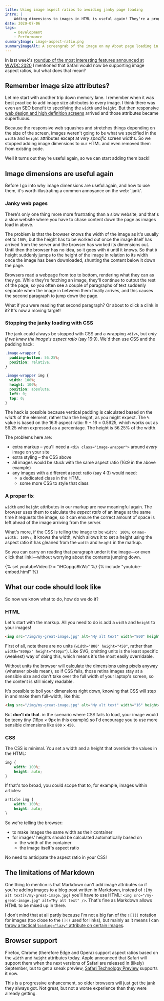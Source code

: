 ```yaml
---
title: Using image aspect ratios to avoiding janky page loading
intro: |
    Adding dimensions to images in HTML is useful again! They're a progressive enhancement to calculate the image's aspect ratio and prevent jank.
date: 2020-07-06
tags:
    - Development
    - Performance
summaryImage: image-aspect-ratio.png
summaryImageAlt: A screengrab of the image on my About page loading in, showing that the browser has calculated the aspect ratio and left space for the image to load into
---
```


In last week's [roundup of the most interesting features announced at WWDC 2020](/blog/wwdc-2020-roundup) I mentioned that Safari would now be supporting image aspect ratios, but what does that mean?


## Remember image size attributes?

Let me start with another trip down memory lane. I remember when it was best practice to add image size attributes to every image. I think there was even an SEO benefit to specifying the `width` and `height`. But then [responsive web design and high definition screens](/blog/the-briefest-of-histories-of-responsive-images) arrived and those attributes became superfluous.

Because the responsive web squashes and stretches things depending on the size of the screen, images weren't going to be what we specified in the `width` and `height` attributes except at *very specific* screen widths. So we stopped adding image dimensions to our HTML and even removed them from existing code.

Well it turns out they're useful again, so we can start adding them back!


## Image dimensions are useful again

Before I go into why image dimensions are useful again, and how to use them, it's worth illustrating a common annoyance on the web: 'jank'.

### Janky web pages

There's only one thing more more frustrating than a slow website, and that's a slow website where you have to chase content down the page as images load in above.

The problem is that the browser knows the width of the image as it's usually set to `100%`, but the height has to be worked out once the image itself has arrived from the server and the browser has worked its dimensions out. Until then the browser has no idea, so it goes with `0` until it knows. So that `0` height suddenly jumps to the height of the image in relation to its width once the image has been downloaded, shunting the content below it down the page.

Browsers read a webpage from top to bottom, rendering what they can as they go. While they're fetching an image, they'll continue to output the rest of the page, so you often see a couple of paragraphs of text suddenly separate when the image in between them finally arrives, and this causes the second paragraph to jump down the page.

What if you were reading that second paragraph? Or about to click a clink in it? It's now a moving target!


### Stopping the janky loading with CSS

The jank could always be stopped with CSS and a wrapping `<div>`, but *only if we knew the image's aspect ratio* (say 16:9). We'd then use CSS and the padding hack:

```css
.image-wrapper {
  padding-bottom: 56.25%;
  position: relative;
}

.image-wrapper img {
  width: 100%;
  height: 100%;
  position: absolute;
  left: 0;
  top: 0;
}
```

The hack is possible because vertical padding is calculated based on the *width* of the element, rather than the height, as you might expect. The `%` value is based on the 16:9 aspect ratio: 9 ÷ 16 = 0.5625, which works out as 56.25 when expressed as a percentage. The height is 56.25% of the width.

The problems here are:

- extra markup – you'll need a `<div class="image-wrapper">` around *every* image on your site
- extra styling – the CSS above
- all images would be stuck with the same aspect ratio (16:9 in the above example)
- any images with a different aspect ratio (say 4:3) would need:
    - a dedicated class in the HTML
    - some more CSS to style that class

### A proper fix

`width` and `height` attributes in our markup are now meaningful again. The browser uses them to calculate the *aspect ratio* of an image at the same time it requests the image, so it can ensure the correct amount of space is left ahead of the image arriving from the server.

What's more, if the CSS is telling the image to be `width: 100%;` or `max-width: 100%;`, it knows the width, which allows it to set a height using the aspect ratio it has gleaned from the `width` and `height` in the markup.

So you can carry on reading that paragraph under it the image—or even click that link!—without worrying about the contents jumping down.

{% set youtubeVideoID = "iHCopqc8kWc" %}
{% include "youtube-embed.html" %}


## What our code should look like

So now we know what to do, how do we do it?

### HTML

Let's start with the markup. All you need to do is add a `width` and `height` to your images!

```html
<img src="/img/my-great-image.jpg" alt="My alt text" width="800" height="450" />
```

First of all, note there are no units (`width="800" height="450"`, rather than `width="800px" height="450px"`). Like SVG, omitting units is the least specific (weakest) way of doing this, which means it's the most easily overridable.

Without units the browser will calculate the dimensions using pixels anyway (whatever pixels mean), so if CSS fails, those retina images stay at a sensible size and don't take over the full width of your laptop's screen, so the content is still nicely readable.

It's possible to boil your dimensions right down, knowing that CSS will step in and make them full-width, like this:

```html
<img src="/img/my-great-image.jpg" alt="My alt text" width="16" height="9" />
```

But **don't do that**. in the scenario where CSS fails to load, your image would be teeny tiny (16px × 9px in this example) so I'd encourage you to use more sensible dimensions like `800` × `450`.

### CSS

The CSS is minimal. You set a width and a height that override the values in the HTML:

```css
img {
    width: 100%;
    height: auto;
}
```

If that's too broad, you could scope that to, for example, images within articles:

```css
article img {
    width: 100%;
    height: auto;
}
```

So we're telling the browser:

- to make images the same width as their container
- for images' heights should be calculated automatically based on
    - the width of the container
    - the image itself's aspect ratio

No need to anticipate the aspect ratio in your CSS!


## The limitations of Markdown

One thing to mention is that Markdown can't add image attributes so if you're adding images to a blog post written in Markdown, instead of `![My alt text](/my-great-image.jpg)` you'll have to use HTML: `<img src="/my-great-image.jpg" alt="My alt text" />`. That's fine as Markdown allows HTML to be mixed up in there.

I don't mind that at all partly because I'm not a big fan of the `![]()` notation for images (too close to the `[]()` used for links), but mainly as it means I can [throw a tactical `loading="lazy"` attribute on certain images](/blog/lazy-loading-images-without-javascript).


## Browser support

Firefox, Chrome (therefore Edge and Opera) support aspect ratios based on the `width` and `height` attributes today. Apple announced that Safari will support them when the next versions of Safari are released in (likely) September, but to get a sneak preview, [Safari Technology Preview](https://developer.apple.com/safari/technology-preview/) supports it now.

This is a progressive enhancement, so older browsers will just get the jank they always got. Not great, but not a worse experience than they were already getting.

